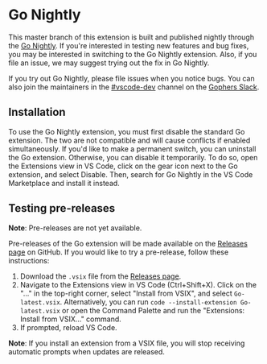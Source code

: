 # Go Nightly

This master branch of this extension is built and published nightly through the [Go Nightly](https://marketplace.visualstudio.com/items?itemName=golang.go-nightly). If you're interested in testing new features and bug fixes, you may be interested in switching to the Go Nightly extension. Also, if you file an issue, we may suggest trying out the fix in Go Nightly.

If you try out Go Nightly, please file issues when you notice bugs. You can also join the maintainers in the [#vscode-dev](https://gophers.slack.com/archives/CUWGEKH5Z) channel on the [Gophers Slack](https://invite.slack.golangbridge.org/).

## Installation

To use the Go Nightly extension, you must first disable the standard Go extension. The two are not compatible and will cause conflicts if enabled simultaneously. If you'd like to make a permanent switch, you can uninstall the Go extension. Otherwise, you can disable it temporarily. To do so, open the Extensions view in VS Code, click on the gear icon next to the Go extension, and select Disable. Then, search for Go Nightly in the VS Code Marketplace and install it instead.

## Testing pre-releases

**Note**: Pre-releases are not yet available.

Pre-releases of the Go extension will be made available on the [Releases page](https://github.com/golang/vscode-go/releases/tag/latest) on GitHub. If you would like to try a pre-release, follow these instructions:

1) Download the `.vsix` file from the [Releases page](https://github.com/golang/vscode-go/releases/tag/latest).
2) Navigate to the Extensions view in VS Code (Ctrl+Shift+X). Click on the "..." in the top-right corner, select "Install from VSIX", and select `Go-latest.vsix`. Alternatively, you can run `code --install-extension Go-latest.vsix` or open the Command Palette and run the "Extensions: Install from VSIX..." command.
3) If prompted, reload VS Code.

**Note**: If you install an extension from a VSIX file, you will stop receiving automatic prompts when updates are released.
